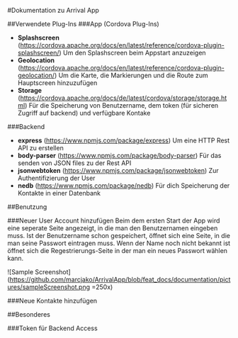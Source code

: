 #Dokumentation zu Arrival App

##Verwendete Plug-Ins
###App (Cordova Plug-Ins)
- **Splashscreen** (https://cordova.apache.org/docs/en/latest/reference/cordova-plugin-splashscreen/)
    Um den Splashscreen beim Appstart anzuzeigen
- **Geolocation** (https://cordova.apache.org/docs/en/latest/reference/cordova-plugin-geolocation/)
    Um die Karte, die Markierungen und die Route zum Hauptscreen hinzuzufügen
- **Storage** (https://cordova.apache.org/docs/de/latest/cordova/storage/storage.html)
    Für die Speicherung von Benutzername, dem token (für sicheren Zugriff auf backend) und verfügbare Kontake
    
###Backend
- **express** (https://www.npmjs.com/package/express)
    Um eine HTTP Rest API zu erstellen
- **body-parser** (https://www.npmjs.com/package/body-parser)
    Für das senden von JSON files zu der Rest API
- **jsonwebtoken** (https://www.npmjs.com/package/jsonwebtoken)
    Zur Authentifizierung der User
- **nedb** (https://www.npmjs.com/package/nedb)
    Für dich Speicherung der Kontakte in einer Datenbank
    
##Benutzung

###Neuer User Account hinzufügen
Beim dem ersten Start der App wird eine seperate Seite angezeigt, in die man den Benutzernamen eingeben muss.
Ist der Benutzername schon gespeichert, öffnet sich eine Seite, in die man seine Passwort eintragen muss.
Wenn der Name noch nicht bekannt ist öffnet sich die Regestrierungs-Seite in der man ein neues Passwort wählen kann.

![Sample Screenshot](https://github.com/marcjako/ArrivalApp/blob/feat_docs/documentation/pictures/sampleScreenshot.png =250x)

###Neue Kontakte hinzufügen

##Besonderes

###Token für Backend Access
